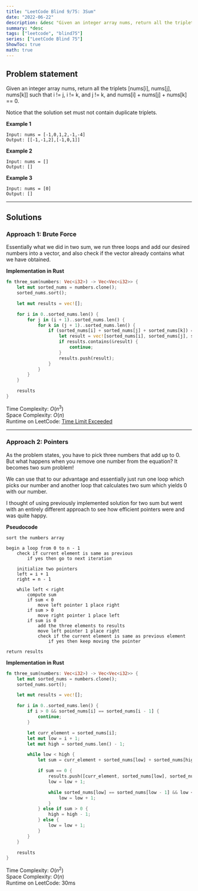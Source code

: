 ```yaml
---
title: "LeetCode Blind 9/75: 3Sum"
date: "2022-06-22"
description: &desc "Given an integer array nums, return all the triplets [nums[i], nums[j], nums[k]] such that i != j, i != k, and j != k, and nums[i] + nums[j] + nums[k] == 0."
summary: *desc
tags: ["leetcode", "blind75"]
series: ["LeetCode Blind 75"]
ShowToc: true
math: true
---
```


## Problem statement
Given an integer array nums, return all the triplets [nums[i], nums[j], nums[k]] such that i != j, i != k, and j != k, and nums[i] + nums[j] + nums[k] == 0.

Notice that the solution set must not contain duplicate triplets. 

**Example 1**
```
Input: nums = [-1,0,1,2,-1,-4]
Output: [[-1,-1,2],[-1,0,1]]
```

**Example 2**
```
Input: nums = []
Output: []
```

**Example 3**
```
Input: nums = [0]
Output: []
```

---

## Solutions
### Approach 1: Brute Force
Essentially what we did in two sum, we run three loops and add our desired
numbers into a vector, and also check if the vector already contains what
we have obtained.

**Implementation in Rust**
```rs
fn three_sum(numbers: Vec<i32>) -> Vec<Vec<i32>> {
    let mut sorted_nums = numbers.clone();
    sorted_nums.sort();

    let mut results = vec![];

    for i in 0..sorted_nums.len() {
        for j in (i + 1)..sorted_nums.len() {
            for k in (j + 1)..sorted_nums.len() {
                if (sorted_nums[i] + sorted_nums[j] + sorted_nums[k]) == 0 {
                    let result = vec![sorted_nums[i], sorted_nums[j], sorted_nums[k]];
                    if results.contains(&result) {
                        continue;
                    }
                    results.push(result);
                }
            }
        }
    }

    results
}
```

Time Complexity: $O(n^3)$   
Space Complexity: $O(n)$  
Runtime on LeetCode: [Time Limit Exceeded](https://leetcode.com/submissions/detail/728302945/)

---

### Approach 2: Pointers
As the problem states, you have to pick three numbers that add up to 0.  
But what happens when you remove one number from the equation? It becomes two sum problem!  

We can use that to our advantage and essentially just run one loop which picks our number and
another loop that calculates two sum which yields 0 with our number.

I thought of using previously implemented solution for two sum but went with an
entirely different approach to see how efficient pointers were and was quite happy.  

**Pseudocode** 
```text
sort the numbers array

begin a loop from 0 to n - 1
    check if current element is same as previous
        if yes then go to next iteration
    
    initialize two pointers
    left = i + 1
    right = n - 1

    while left < right
        compute sum
        if sum < 0
            move left pointer 1 place right
        if sum > 0
            move right pointer 1 place left
        if sum is 0
            add the three elements to results
            move left pointer 1 place right
            check if the current element is same as previous element
                if yes then keep moving the pointer

return results
```

**Implementation in Rust**
```rs
fn three_sum(numbers: Vec<i32>) -> Vec<Vec<i32>> {
    let mut sorted_nums = numbers.clone();
    sorted_nums.sort();

    let mut results = vec![];

    for i in 0..sorted_nums.len() {
        if i > 0 && sorted_nums[i] == sorted_nums[i - 1] {
            continue;
        }

        let curr_element = sorted_nums[i];
        let mut low = i + 1;
        let mut high = sorted_nums.len() - 1;

        while low < high {
            let sum = curr_element + sorted_nums[low] + sorted_nums[high];

            if sum == 0 {
                results.push([curr_element, sorted_nums[low], sorted_nums[high]].to_vec());
                low = low + 1;

                while sorted_nums[low] == sorted_nums[low - 1] && low < high {
                    low = low + 1;
                }
            } else if sum > 0 {
                high = high - 1;
            } else {
                low = low + 1;
            }
        }
    }

    results
}
```

Time Complexity: $O(n^2)$  
Space Complexity: $O(n)$  
Runtime on LeetCode: $30$ms 

